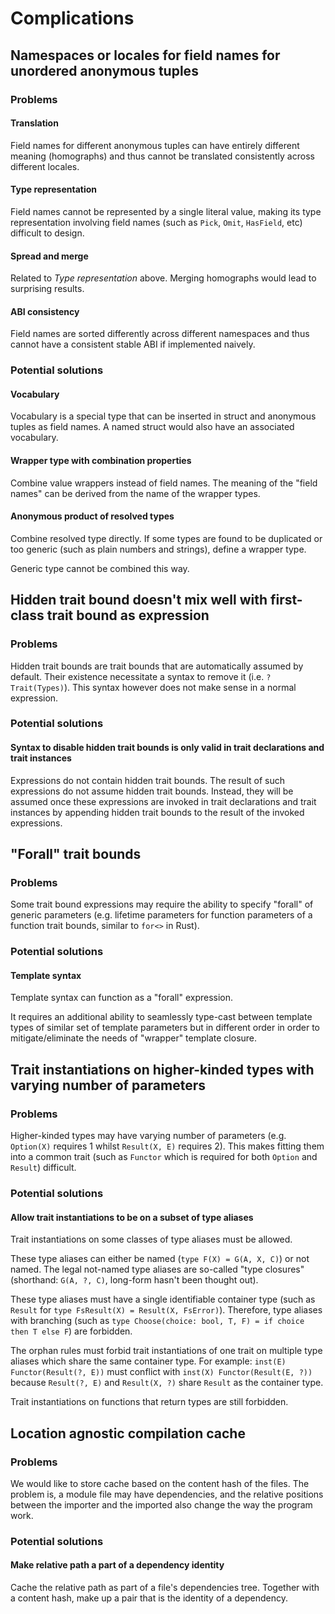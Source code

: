 # Complications

## Namespaces or locales for field names for unordered anonymous tuples

### Problems

#### Translation

Field names for different anonymous tuples can have entirely different meaning (homographs) and thus cannot be translated consistently across different locales.

#### Type representation

Field names cannot be represented by a single literal value, making its type representation involving field names (such as `Pick`, `Omit`, `HasField`, etc) difficult to design.

#### Spread and merge

Related to _Type representation_ above. Merging homographs would lead to surprising results.

#### ABI consistency

Field names are sorted differently across different namespaces and thus cannot have a consistent stable ABI if implemented naively.

### Potential solutions

#### Vocabulary

Vocabulary is a special type that can be inserted in struct and anonymous tuples as field names. A named struct would also have an associated vocabulary.

#### Wrapper type with combination properties

Combine value wrappers instead of field names. The meaning of the "field names" can be derived from the name of the wrapper types.

#### Anonymous product of resolved types

Combine resolved type directly. If some types are found to be duplicated or too generic (such as plain numbers and strings), define a wrapper type.

Generic type cannot be combined this way.

## Hidden trait bound doesn't mix well with first-class trait bound as expression

### Problems

Hidden trait bounds are trait bounds that are automatically assumed by default. Their existence necessitate a syntax to remove it (i.e. `?Trait(Types)`). This syntax however does not make sense in a normal expression.

### Potential solutions

#### Syntax to disable hidden trait bounds is only valid in trait declarations and trait instances

Expressions do not contain hidden trait bounds. The result of such expressions do not assume hidden trait bounds. Instead, they will be assumed once these expressions are invoked in trait declarations and trait instances by appending hidden trait bounds to the result of the invoked expressions.

## "Forall" trait bounds

### Problems

Some trait bound expressions may require the ability to specify "forall" of generic parameters (e.g. lifetime parameters for function parameters of a function trait bounds, similar to `for<>` in Rust).

### Potential solutions

#### Template syntax

Template syntax can function as a "forall" expression.

It requires an additional ability to seamlessly type-cast between template types of similar set of template parameters but in different order in order to mitigate/eliminate the needs of "wrapper" template closure.

## Trait instantiations on higher-kinded types with varying number of parameters

### Problems

Higher-kinded types may have varying number of parameters (e.g. `Option(X)` requires 1 whilst `Result(X, E)` requires 2). This makes fitting them into a common trait (such as `Functor` which is required for both `Option` and `Result`) difficult.

### Potential solutions

#### Allow trait instantiations to be on a subset of type aliases

Trait instantiations on some classes of type aliases must be allowed.

These type aliases can either be named (`type F(X) = G(A, X, C)`) or not named. The legal not-named type aliases are so-called "type closures" (shorthand: `G(A, ?, C)`, long-form hasn't been thought out).

These type aliases must have a single identifiable container type (such as `Result` for `type FsResult(X) = Result(X, FsError)`). Therefore, type aliases with branching (such as `type Choose(choice: bool, T, F) = if choice then T else F`) are forbidden.

The orphan rules must forbid trait instantiations of one trait on multiple type aliases which share the same container type. For example: `inst(E) Functor(Result(?, E))` must conflict with `inst(X) Functor(Result(E, ?))` because `Result(?, E)` and `Result(X, ?)` share `Result` as the container type.

Trait instantiations on functions that return types are still forbidden.

## Location agnostic compilation cache

### Problems

We would like to store cache based on the content hash of the files. The problem is, a module file may have dependencies, and the relative positions between the importer and the imported also change the way the program work.

### Potential solutions

#### Make relative path a part of a dependency identity

Cache the relative path as part of a file's dependencies tree. Together with a content hash, make up a pair that is the identity of a dependency.
